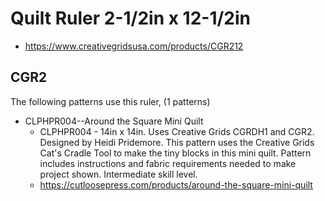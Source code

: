 # Quilt Ruler 2-1/2in x 12-1/2in
* https://www.creativegridsusa.com/products/CGR212

## CGR2

The following patterns use this ruler, (1 patterns)

* CLPHPR004--Around the Square Mini Quilt
	* CLPHPR004 - 14in x 14in. Uses Creative Grids CGRDH1 and CGR2. Designed by Heidi Pridemore. This pattern uses the Creative Grids Cat's Cradle Tool to make the tiny blocks in this mini quilt. Pattern includes instructions and fabric requirements needed to make project shown. Intermediate skill level.
	* https://cutloosepress.com/products/around-the-square-mini-quilt

